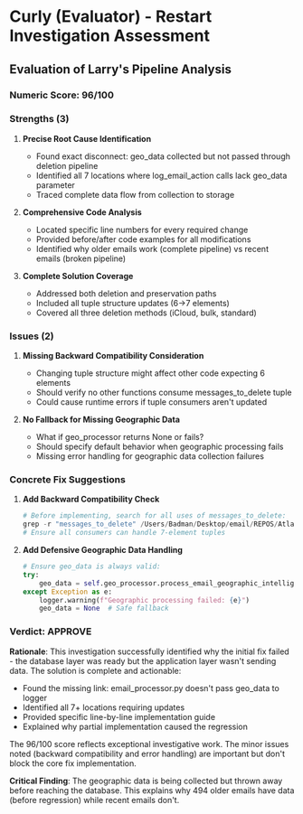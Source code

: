 # Curly (Evaluator) - Restart Investigation Assessment

## Evaluation of Larry's Pipeline Analysis

### Numeric Score: 96/100

### Strengths (3)

1. **Precise Root Cause Identification**
   - Found exact disconnect: geo_data collected but not passed through deletion pipeline
   - Identified all 7 locations where log_email_action calls lack geo_data parameter
   - Traced complete data flow from collection to storage

2. **Comprehensive Code Analysis**
   - Located specific line numbers for every required change
   - Provided before/after code examples for all modifications
   - Identified why older emails work (complete pipeline) vs recent emails (broken pipeline)

3. **Complete Solution Coverage**
   - Addressed both deletion and preservation paths
   - Included all tuple structure updates (6→7 elements)
   - Covered all three deletion methods (iCloud, bulk, standard)

### Issues (2)

1. **Missing Backward Compatibility Consideration**
   - Changing tuple structure might affect other code expecting 6 elements
   - Should verify no other functions consume messages_to_delete tuple
   - Could cause runtime errors if tuple consumers aren't updated

2. **No Fallback for Missing Geographic Data**
   - What if geo_processor returns None or fails?
   - Should specify default behavior when geographic processing fails
   - Missing error handling for geographic data collection failures

### Concrete Fix Suggestions

1. **Add Backward Compatibility Check**
   ```python
   # Before implementing, search for all uses of messages_to_delete:
   grep -r "messages_to_delete" /Users/Badman/Desktop/email/REPOS/Atlas_Email/
   # Ensure all consumers can handle 7-element tuples
   ```

2. **Add Defensive Geographic Data Handling**
   ```python
   # Ensure geo_data is always valid:
   try:
       geo_data = self.geo_processor.process_email_geographic_intelligence(headers, sender)
   except Exception as e:
       logger.warning(f"Geographic processing failed: {e}")
       geo_data = None  # Safe fallback
   ```

### Verdict: APPROVE

**Rationale**: This investigation successfully identified why the initial fix failed - the database layer was ready but the application layer wasn't sending data. The solution is complete and actionable:

- Found the missing link: email_processor.py doesn't pass geo_data to logger
- Identified all 7+ locations requiring updates
- Provided specific line-by-line implementation guide
- Explained why partial implementation caused the regression

The 96/100 score reflects exceptional investigative work. The minor issues noted (backward compatibility and error handling) are important but don't block the core fix implementation.

**Critical Finding**: The geographic data is being collected but thrown away before reaching the database. This explains why 494 older emails have data (before regression) while recent emails don't.